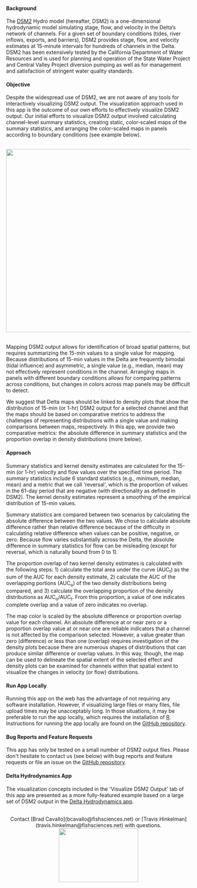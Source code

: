 #### Background

The <a href="http://baydeltaoffice.water.ca.gov/modeling/deltamodeling/models/dsm2/dsm2.cfm" target="_blank">DSM2</a> Hydro model (hereafter, DSM2) is a one-dimensional hydrodynamic model simulating stage, flow, and velocity in the Delta’s network of channels. For a given set of boundary conditions (tides, river inflows, exports, and barriers), DSM2 provides stage, flow, and velocity estimates at 15-minute intervals for hundreds of channels in the Delta. DSM2 has been extensively tested by the California Department of Water Resources and is used for planning and operation of the State Water Project and Central Valley Project diversion pumping as well as for management and satisfaction of stringent water quality standards.  

#### Objective

Despite the widespread use of DSM2, we are not aware of any tools for interactively visualizing DSM2 output. The visualization approach used in this app is the outcome of our own efforts to effectively visualize DSM2 output. Our initial efforts to visualize DSM2 output involved calculating channel-level summary statistics, creating static, color-scaled maps of the summary statistics, and arranging the color-scaled maps in panels according to boundary conditions (see example below). 

<br>
<img src="PanelMapExample.jpg" height="500" width="824"/>
<br><br>

Mapping DSM2 output allows for identification of broad spatial patterns, but requires summarizing the 15-min values to a single value for mapping. Because distributions of 15-min values in the Delta are frequently bimodal (tidal influence) and asymmetric, a single value (e.g., median, mean) may not effectively represent conditions in the channel. Arranging maps in panels with different boundary conditions allows for comparing patterns across conditions, but changes in colors across map panels may be difficult to detect.

We suggest that Delta maps should be linked to density plots that show the distribution of 15-min (or 1-hr) DSM2 output for a selected channel and that the maps should be based on comparative metrics to address the challenges of representing distributions with a single value and making comparisons between maps, respectively. In this app, we provide two comparative metrics: the absolute difference in summary statistics and the proportion overlap in density distributions (more below). 

#### Approach 

Summary statistics and kernel density estimates are calculated for the 15-min (or 1-hr) velocity and flow values over the specified time period. The summary statistics include 6 standard statistics (e.g., minimum, median, mean) and a metric that we call 'reversal', which is the proportion of values in the 61-day period that are negative (with directionality as defined in DSM2). The kernel density estimates represent a smoothing of the empirical distribution of 15-min values.

Summary statistics are compared between two scenarios by calculating the absolute difference between the two values. We chose to calculate absolute difference rather than relative difference because of the difficulty in calculating relative difference when values can be positive, negative, or zero. Because flow varies substantially across the Delta, the absolute difference in summary statistics for flow can be misleading (except for reversal, which is naturally bound from 0 to 1). 

The proportion overlap of two kernel density estimates is calculated with the following steps: 1) calculate the total area under the curve (AUC<sub>t</sub>) as the sum of the AUC for each density estimate, 2) calculate the AUC of the overlapping portions (AUC<sub>o</sub>) of the two density distributions being compared, and 3) calculate the overlapping proportion of the density distributions as AUC<sub>o</sub>/AUC<sub>t</sub>. From this proportion, a value of one indicates complete overlap and a value of zero indicates no overlap.

The map color is scaled by the absolute difference or proportion overlap value for each channel. An absolute difference at or near zero or a proportion overlap value at or near one are reliable indicators that a channel is not affected by the comparison selected. However, a value greater than zero (difference) or less than one (overlap) requires investigation of the density plots because there are numerous shapes of distributions that can produce similar difference or overlap values. In this way, though, the map can be used to delineate the spatial extent of the selected effect and density plots can be examined for channels within that spatial extent to visualize the changes in velocity (or flow) distributions.

#### Run App Locally

Running this app on the web has the advantage of not requiring any software installation. However, if visualizing large files or many files, file upload times may be unacceptably long. In those situations, it may be preferable to run the app locally, which requires the installation of <a href="https://www.r-project.org/" target="_blank">R</a>. Instructions for running the app locally are found on the <a href="https://github.com/fishsciences/dsm2-hydro-visualization" target="_blank">GitHub repository</a>.

#### Bug Reports and Feature Requests

This app has only be tested on a small number of DSM2 output files. Please don't hesitate to contact us (see below) with bug reports and feature requests or file an issue on the <a href="https://github.com/fishsciences/dsm2-hydro-visualization/issues" target="_blank">GitHub repository</a>.

#### Delta Hydrodynamics App

The visualization concepts included in the 'Visualize DSM2 Output' tab of this app are presented as a more fully-featured example based on a large set of DSM2 output in the <a href="https://fishsciences.shinyapps.io/delta-hydrodynamics/" target="_blank">Delta Hydrodynamics app</a>.

<br>
<center>Contact [Brad Cavallo](bcavallo@fishsciences.net) or [Travis Hinkelman](travis.hinkelman@fishsciences.net) with questions.</center>

<center><a href = "http://www.fishsciences.net" target="_blank"><img src="cfs-logo_web-centered.jpg" width = "216" height = "147"/></a></center>

